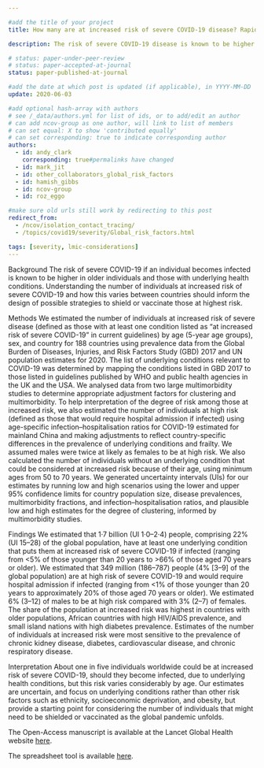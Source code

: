 ```yaml
---

#add the title of your project
title: How many are at increased risk of severe COVID-19 disease? Rapid global, regional and national estimates for 2020

description: The risk of severe COVID-19 disease is known to be higher in older individuals and those with underlying health conditions. Understanding the number of individuals at increased risk of severe COVID-19 illness, and how this varies between countries is needed to inform the design of possible strategies to shield those at highest risk. We evaluated the global prevalence of underlying conditions associated with severe COVID-19 disease.

# status: paper-under-peer-review
# status: paper-accepted-at-journal
status: paper-published-at-journal

#add the date at which post is updated (if applicable), in YYYY-MM-DD
update: 2020-06-03

#add optional hash-array with authors
# see /_data/authors.yml for list of ids, or to add/edit an author
# can add ncov-group as one author, will link to list of members
# can set equal: X to show 'contributed equally'
# can set corresponding: true to indicate corresponding author
authors:
  - id: andy_clark
    corresponding: true#permalinks have changed
  - id: mark_jit
  - id: other_collaborators_global_risk_factors
  - id: hamish_gibbs
  - id: ncov-group
  - id: roz_eggo

#make sure old urls still work by redirecting to this post
redirect_from:
  - /ncov/isolation_contact_tracing/
  - /topics/covid19/severity/Global_risk_factors.html

tags: [severity, lmic-considerations]
---
```


Background
The risk of severe COVID-19 if an individual becomes infected is known to be higher in older individuals and those with underlying health conditions. Understanding the number of individuals at increased risk of severe COVID-19 and how this varies between countries should inform the design of possible strategies to shield or vaccinate those at highest risk.

Methods
We estimated the number of individuals at increased risk of severe disease (defined as those with at least one condition listed as “at increased risk of severe COVID-19” in current guidelines) by age (5-year age groups), sex, and country for 188 countries using prevalence data from the Global Burden of Diseases, Injuries, and Risk Factors Study (GBD) 2017 and UN population estimates for 2020. The list of underlying conditions relevant to COVID-19 was determined by mapping the conditions listed in GBD 2017 to those listed in guidelines published by WHO and public health agencies in the UK and the USA. We analysed data from two large multimorbidity studies to determine appropriate adjustment factors for clustering and multimorbidity. To help interpretation of the degree of risk among those at increased risk, we also estimated the number of individuals at high risk (defined as those that would require hospital admission if infected) using age-specific infection–hospitalisation ratios for COVID-19 estimated for mainland China and making adjustments to reflect country-specific differences in the prevalence of underlying conditions and frailty. We assumed males were twice at likely as females to be at high risk. We also calculated the number of individuals without an underlying condition that could be considered at increased risk because of their age, using minimum ages from 50 to 70 years. We generated uncertainty intervals (UIs) for our estimates by running low and high scenarios using the lower and upper 95% confidence limits for country population size, disease prevalences, multimorbidity fractions, and infection–hospitalisation ratios, and plausible low and high estimates for the degree of clustering, informed by multimorbidity studies.

Findings
We estimated that 1·7 billion (UI 1·0–2·4) people, comprising 22% (UI 15–28) of the global population, have at least one underlying condition that puts them at increased risk of severe COVID-19 if infected (ranging from <5% of those younger than 20 years to >66% of those aged 70 years or older). We estimated that 349 million (186–787) people (4% [3–9] of the global population) are at high risk of severe COVID-19 and would require hospital admission if infected (ranging from <1% of those younger than 20 years to approximately 20% of those aged 70 years or older). We estimated 6% (3–12) of males to be at high risk compared with 3% (2–7) of females. The share of the population at increased risk was highest in countries with older populations, African countries with high HIV/AIDS prevalence, and small island nations with high diabetes prevalence. Estimates of the number of individuals at increased risk were most sensitive to the prevalence of chronic kidney disease, diabetes, cardiovascular disease, and chronic respiratory disease.

Interpretation
About one in five individuals worldwide could be at increased risk of severe COVID-19, should they become infected, due to underlying health conditions, but this risk varies considerably by age. Our estimates are uncertain, and focus on underlying conditions rather than other risk factors such as ethnicity, socioeconomic deprivation, and obesity, but provide a starting point for considering the number of individuals that might need to be shielded or vaccinated as the global pandemic unfolds.


The Open-Access manuscript is available at the Lancet Global Health website [here](https://www.thelancet.com/journals/langlo/article/PIIS2214-109X(20)30264-3/fulltext).

The spreadsheet tool is available [here](https://www.dropbox.com/s/t38koure6qn19lp/Covid-19%20analysis%20v1.50%20release.xlsb?dl=0).

